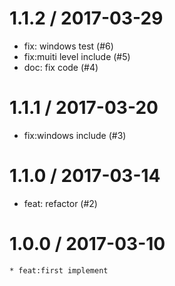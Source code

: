
1.1.2 / 2017-03-29
==================

  * fix: windows test (#6)
  * fix:muiti level include (#5)
  * doc: fix code (#4)

1.1.1 / 2017-03-20
==================

  * fix:windows include (#3)

1.1.0 / 2017-03-14
==================

  * feat: refactor (#2)

1.0.0 / 2017-03-10
==================

    * feat:first implement
